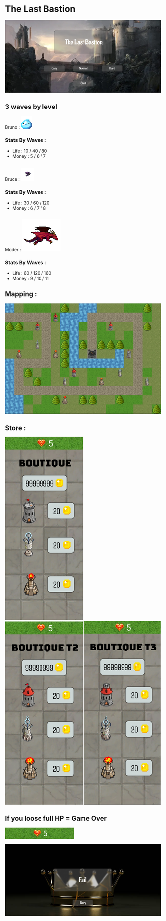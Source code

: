  # The Last Bastion
 ![The Last Bastion](https://github.com/Daosre/TowerDefense/blob/main/assets/readme/Accueil.png)

 ## 3 waves by level
 Bruno : ![The Last Bastion](https://github.com/Daosre/TowerDefense/blob/main/assets/img/mobs/slime/bruno.gif)
 ### Stats By Waves :
 - Life : 10 / 40 / 80
 - Money : 5 / 6 / 7
 ## 
 Bruce : ![The Last Bastion](https://github.com/Daosre/TowerDefense/blob/main/assets/img/mobs/bat/bruceLeft.gif)
 ### Stats By Waves : 
 - Life : 30 / 60 / 120
 - Money : 6 / 7 / 8
 ##  
 Moder : ![The Last Bastion](https://github.com/Daosre/TowerDefense/blob/main/assets/img/mobs/dragon/moderLeft.gif)

 ### Stats By Waves : 
 - Life : 60 / 120 / 160
 - Money : 9 / 10 / 11

 ## Mapping :

 ![The Last Bastion](https://github.com/Daosre/TowerDefense/blob/main/assets/readme/Game.png)

 ## Store :
 
 ![The Last Bastion](https://github.com/Daosre/TowerDefense/blob/main/assets/readme/Store.png)
 ![The Last Bastion](https://github.com/Daosre/TowerDefense/blob/main/assets/readme/Store2.png)
 ![The Last Bastion](https://github.com/Daosre/TowerDefense/blob/main/assets/readme/Store3.png)

 ## If you loose full HP = Game Over

 ![The Last Bastion](https://github.com/Daosre/TowerDefense/blob/main/assets/readme/Life.png)

 ![The Last Bastion](https://github.com/Daosre/TowerDefense/blob/main/assets/readme/Loose.png)


